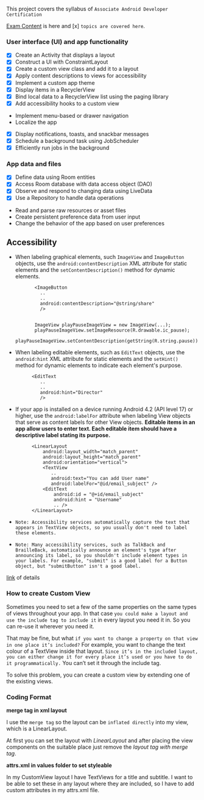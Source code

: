 This project covers the syllabus of `Associate Android Developer Certification`

[Exam Content](https://developers.google.com/training/certification/associate-android-developer/#exam-content) is here and [x] `topics are covered here`.


### User interface (UI) and app functionality
- [x] Create an Activity that displays a layout
- [x] Construct a UI with ConstraintLayout
- [x] Create a custom view class and add it to a layout
- [x] Apply content descriptions to views for accessibility
- [x] Implement a custom app theme
- [x] Display items in a RecyclerView
- [x] Bind local data to a RecyclerView list using the paging library
- [x] Add accessibility hooks to a custom view
- Implement menu-based or drawer navigation
- Localize the app
- [x] Display notifications, toasts, and snackbar messages
- [x] Schedule a background task using JobScheduler
- [x] Efficiently run jobs in the background

### App data and files

- [x] Define data using Room entities
- [x] Access Room database with data access object (DAO)
- [x] Observe and respond to changing data using LiveData
- [x] Use a Repository to handle data operations
- Read and parse raw resources or asset files
- Create persistent preference data from user input
- Change the behavior of the app based on user preferences


## Accessibility

- When labeling graphical elements, such `ImageView` and `ImageButton` objects, use the `android:contentDescription` XML attribute for static elements and the `setContentDescription()` method for dynamic elements.

             <ImageButton
               ..
               ..
               android:contentDescription="@string/share"
               />
               
               
             ImageView playPauseImageView = new ImageView(...);
             playPauseImageView.setImageResource(R.drawable.ic_pause);            
             playPauseImageView.setContentDescription(getString(R.string.pause));
             
- When labeling editable elements, such as `EditText` objects, use the `android:hint` XML attribute for static elements and the `setHint()` method for dynamic elements to indicate each element's purpose.  

            <EditText
               ..
               ..
               android:hint="Director"
               />    
               
- If your app is installed on a device running Android 4.2 (API level 17) or higher, use the `android:labelFor` attribute when labeling View objects that serve as content labels for other View objects. 
  **Editable items in an app allow users to enter text. Each editable item should have a descriptive label stating its purpose.**
  
            <LinearLayout
                android:layout_width="match_parent"
                android:layout_height="match_parent"
                android:orientation="vertical">
                <TextView
                   ..
                   android:text="You can add User name"
                   android:labelFor="@id/email_subject" />
                <EditText
                    android:id = "@+id/email_subject"
                    android:hint = "Username"
                    .. />
            </LinearLayout>  
  
               

- `Note: Accessibility services automatically capture the text that appears in TextView objects, so you usually don't need to label these elements.`       

- `Note: Many accessibility services, such as TalkBack and BrailleBack, automatically announce an element's type after announcing its label, so you shouldn't include element types in your labels. For example, "submit" is a good label for a Button object, but "submitButton" isn't a good label.`


[link](https://codelabs.developers.google.com/codelabs/basic-android-accessibility/index.html?index=..%2F..%2Findex#0) of details



### How to create Custom View

Sometimes you need to set a few of the same properties on the same types of views throughout your app. 
In that case `you could make a layout and use the include tag to include it` in every layout you need it in. 
So you can re-use it wherever you need it.

That may be fine, but what `if you want to change a property on that view in one place it’s included?` 
For example, you want to change the text colour of a TextView inside that layout. 
`Since it’s in the included layout, you can either change it for every place it’s used or you have to do it programmatically.`
You can’t set it through the include tag.

To solve this problem, you can create a custom view by extending one of the existing views.


### Coding Format

**merge tag in xml layout**

I use the `merge tag` so the layout can be `inflated directly` into my view, which is a LinearLayout.

At first you can set the layout with *LinearLayout* and after placing the view components on the suitable place just remove the *layout tag with merge tag*.

**attrs.xml in values folder to set styleable**

In my CustomView layout I have TextViews for a title and subtitle. I want to be able to set these in any layout where they are included, so I have to add custom attributes in my attrs.xml file.





























